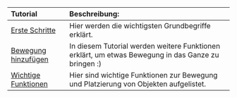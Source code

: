 | Tutorial                      | Beschreibung:
| :-------                      | :------------
| [Erste Schritte][tut1]        | Hier werden die wichtigsten Grundbegriffe erklärt.    
| [Bewegung hinzufügen][tut2]   | In diesem Tutorial werden weitere Funktionen erklärt, um etwas Bewegung in das Ganze zu bringen :)      
| [Wichtige Funktionen][tut3]   | Hier sind wichtige Funktionen zur Bewegung und Platzierung von Objekten aufgelistet.


[tut1]: https://raw.githubusercontent.com/coderdojoka/Materialien/master/Python/Fortschritte/py2cd/erste_schritte.pdf
[tut2]: https://raw.githubusercontent.com/coderdojoka/Materialien/master/Python/Fortschritte/py2cd/bewegung.pdf
[tut3]: https://raw.githubusercontent.com/coderdojoka/Materialien/master/Python/Fortschritte/py2cd/wichtige_funktionen.pdf
[bsp]: https://raw.githubusercontent.com/coderdojoka/Materialien/master/Python/Beispiele/py2cd_blocks.py